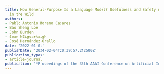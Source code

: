 ```yaml
---
title: How General-Purpose Is a Language Model? Usefulness and Safety with Human Prompters
  in the Wild
authors:
- Pablo Antonio Moreno Casares
- Bao Sheng Loe
- John Burden
- Sean hEigeartaigh
- José Hernández-Orallo
date: '2022-01-01'
publishDate: '2024-02-04T20:39:57.242500Z'
publication_types:
- article-journal
publication: '*Proceedings of the 36th AAAI Conference on Artificial Intelligence*'
---
```

